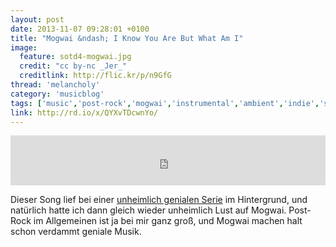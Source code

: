 ```yaml
---
layout: post
date: 2013-11-07 09:28:01 +0100
title: "Mogwai &ndash; I Know You Are But What Am I"
image:
  feature: sotd4-mogwai.jpg
  credit: "cc by-nc _Jer_"
  creditlink: http://flic.kr/p/n9GfG
thread: 'melancholy'
category: 'musicblog'
tags: ['music','post-rock','mogwai','instrumental','ambient','indie','song of the day', 'person of interest']
link: http://rd.io/x/QYXvTDcwnYo/
---
```


<iframe width="100%" height="80" src="https://rd.io/i/QYXvTDcwnYo/" frameborder="0"></iframe>

Dieser Song lief bei einer [unheimlich genialen Serie](http://www.cbs.com/shows/person_of_interest/) im Hintergrund, und natürlich hatte ich dann gleich wieder unheimlich Lust auf Mogwai. Post-Rock im Allgemeinen ist ja bei mir ganz groß, und Mogwai machen halt schon verdammt geniale Musik.